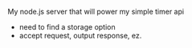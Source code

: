 My node.js server that will power my simple timer api
- need to find a storage option
- accept request, output response, ez.